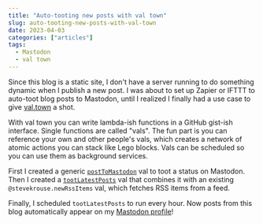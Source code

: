 ```yaml
---
title: "Auto-tooting new posts with val town"
slug: auto-tooting-new-posts-with-val-town
date: 2023-04-03
categories: ["articles"]
tags:
  - Mastodon
  - val town
---
```


Since this blog is a static site, I don't have a server running to do something dynamic when I publish a new post. I was about to set up Zapier or IFTTT to auto-toot blog posts to Mastodon, until I realized I finally had a use case to give [val.town](https://val.town) a shot.

With val town you can write lambda-ish functions in a GitHub gist-ish interface. Single functions are called "vals". The fun part is you can reference your own and other people's vals, which creates a network of atomic actions you can stack like Lego blocks. Vals can be scheduled so you can use them as background services.

First I created a generic [`postToMastodon`](https://www.val.town/sebdd.postToMastodon) val to toot a status on Mastodon. Then I created a [`tootLatestPosts`](https://www.val.town/sebdd.tootLatestPosts) val that combines it with an existing `@stevekrouse.newRssItems` val, which fetches RSS items from a feed.

Finally, I scheduled `tootLatestPosts` to run every hour. Now posts from this blog automatically appear on my [Mastodon profile](https://mastodon.social/@sebdd)!

